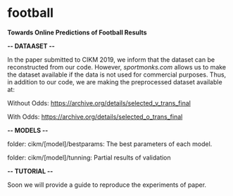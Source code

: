 # football
**Towards Online Predictions of Football Results**

**-- DATAASET --**

In the paper submitted to CIKM 2019, we inform that the dataset can be reconstructed from our code. However, *sportmonks.com* allows us to make the dataset available if the data is not used for commercial purposes. Thus, in addition to our code, we are making the preprocessed dataset available at:

Without Odds:
https://archive.org/details/selected_v_trans_final

With Odds:
https://archive.org/details/selected_o_trans_final

**-- MODELS --**

folder: cikm/[model]/bestparams: The best parameters of each model.

folder: cikm/[model]/tunning: Partial results of validation

**-- TUTORIAL --**

Soon we will provide a guide to reproduce the experiments of paper.
